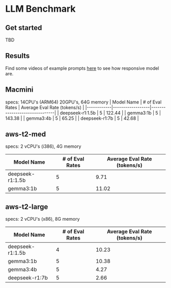 # LLM Benchmark

## Get started 
TBD

## Results

Find some videos of example prompts [here](https://app.clickup.com/t/86c32ythz) to see how responsive model are.

## Macmini
specs: 14CPU's (ARM64) 20GPU's, 64G memory
| Model Name | # of Eval Rates | Average Eval Rate (tokens/s) |
|------------|------------------|-------------------------------|
| deepseek-r1:1.5b | 5 | 122.44 |
| gemma3:1b | 5 | 143.38 |
| gemma3:4b | 5 | 65.25 |
| deepseek-r1:7b | 5 | 42.68 |

## aws-t2-med
specs: 2 vCPU's (i386), 4G memory

| Model Name | # of Eval Rates | Average Eval Rate (tokens/s) |
|------------|------------------|-------------------------------|
| deepseek-r1:1.5b | 5 | 9.71 |
| gemma3:1b | 5 | 11.02 |


## aws-t2-large
specs: 2 vCPU's (x86), 8G memory

| Model Name | # of Eval Rates | Average Eval Rate (tokens/s) |
|------------|------------------|-------------------------------|
| deepseek-r1:1.5b | 4 | 10.23 |
| gemma3:1b | 5 | 10.38 |
| gemma3:4b | 5 | 4.27 |
| deepseek-r1:7b | 5 | 2.66 |
